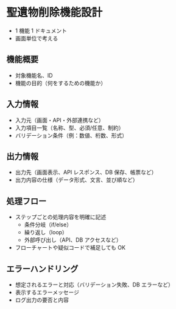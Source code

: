 # 聖遺物削除機能設計

- 1 機能 1 ドキュメント
- 画面単位で考える

## 機能概要

- 対象機能名、ID
- 機能の目的（何をするための機能か）

## 入力情報

- 入力元（画面・API・外部連携など）
- 入力項目一覧（名称、型、必須/任意、制約）
- バリデーション条件（例：数値、桁数、形式）

## 出力情報

- 出力先（画面表示、API レスポンス、DB 保存、帳票など）
- 出力内容の仕様（データ形式、文言、並び順など）

## 処理フロー

- ステップごとの処理内容を明確に記述
  - 条件分岐（if/else）
  - 繰り返し（loop）
  - 外部呼び出し（API、DB アクセスなど）
- フローチャートや疑似コードで補足しても OK

## エラーハンドリング

- 想定されるエラーと対応（バリデーション失敗、DB エラーなど）
- 表示するエラーメッセージ
- ログ出力の要否と内容
